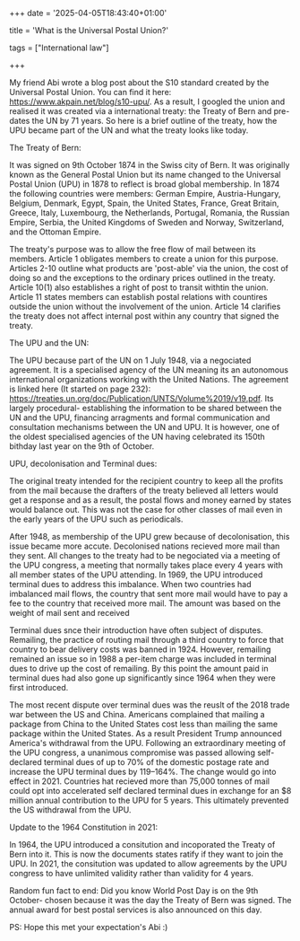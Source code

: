 +++
date = '2025-04-05T18:43:40+01:00'

title = 'What is the Universal Postal Union?'

tags = ["International law"]

+++

My friend Abi wrote a blog post about the S10 standard created by the Universal Postal Union. You can find it here: https://www.akpain.net/blog/s10-upu/. As a result, I googled the union and realised it was created via a international treaty: the Treaty of Bern and pre-dates the UN by 71 years. So here is a brief outline of the treaty, how the UPU became part of the UN and what the treaty looks like today.

The Treaty of Bern:

It was signed on 9th October 1874 in the Swiss city of Bern. It was originally known as the General Postal Union but its name changed to the Universal Postal Union (UPU) in 1878 to reflect is broad global membership. In 1874 the following countries were members: German Empire, Austria-Hungary, Belgium, Denmark, Egypt, Spain, the United States, France, Great Britain, Greece, Italy, Luxembourg, the Netherlands, Portugal, Romania, the Russian Empire, Serbia, the United Kingdoms of Sweden and Norway, Switzerland, and the Ottoman Empire.

The treaty's purpose was to allow the free flow of mail between its members. Article 1 obligates members to create a union for this purpose. Articles 2-10 outline what products are 'post-able' via the union, the cost of doing so and the exceptions to the ordinary prices outlined in the treaty. Article 10(1) also establishes a right of post to transit withtin the union. Article 11 states members can establish postal relations with countires outside the union without the involvement of the union. Article 14 clarifies the treaty does not affect internal post within any country that signed the treaty. 

The UPU and the UN:

The UPU because part of the UN on 1 July 1948, via a negociated agreement. It is a specialised agency of the UN meaning its an autonomous international organizations working with the United Nations. The agreement is linked here (It started on page 232): https://treaties.un.org/doc/Publication/UNTS/Volume%2019/v19.pdf. Its largely procedural- establishing the information to be shared between the UN and the UPU, financing arragments and formal communication and consultation mechanisms between the UN and UPU. It is however, one of the oldest specialised agencies of the UN having celebrated its 150th bithday last year on the 9th of October.  

UPU, decolonisation and Terminal dues:

The original treaty intended for the recipient country to keep all the profits from the mail because the drafters of the treaty believed all letters would get a response and as a result, the postal flows and money earned by states would balance out. This was not the case for other classes of mail even in the early years of the UPU such as periodicals. 

After 1948, as membership of the UPU grew because of decolonisation, this issue became more accute. Decolonised nations recieved more mail than they sent. All changes to the treaty  had to be negociated via a meeting of the UPU congress, a meeting that normally takes place every 4 years with all member states of the UPU attending. In 1969, the UPU introduced terminal dues to address this imbalance. When two countries had imbalanced mail flows, the country that sent more mail would have to pay a fee to the country that received more mail. The amount was based on the weight of mail sent and received

Terminal dues snce their introduction have often subject of disputes. Remailing, the practice of routing mail through a third country to force that country to bear delivery costs was banned in 1924. However, remailing remained an issue so in 1988 a per-item charge was included in terminal dues to drive up the cost of remailing. By this point the amount paid in terminal dues had also gone up significantly since 1964 when they were first introduced. 

The most recent dispute over terminal dues was the reuslt of the 2018 trade war between the US and China. Americans complained that mailing a package from China to the United States cost less than mailing the same package within the United States. As a result President Trump announced America's withdrawal from the UPU. Following an extraordinary meeting of the UPU congress, a unanimous compromise was passed allowing self-declared terminal dues of up to 70% of the domestic postage rate and increase the UPU terminal dues by 119–164%. The change would go into effect in 2021. Countries hat recieved more than 75,000 tonnes of mail could opt into accelerated self declared terminal dues in exchange for an $8 million annual contribution to the UPU for 5 years. This ultimately prevented the US withdrawal from the UPU. 

Update to the 1964 Constitution in 2021:

In 1964, the UPU introduced a consitution and incoporated the Treaty of Bern into it. This is now the documents states ratify if they want to join the UPU. In 2021, the consitution was updated to allow agreements by the UPU congress to have unlimited validity rather than validity for 4 years. 

Random fun fact to end: Did you know World Post Day is on the 9th October- chosen because it was the day the Treaty of Bern was signed. The annual award for best postal services is also announced on this day. 

PS: Hope this met your expectation's Abi :)
